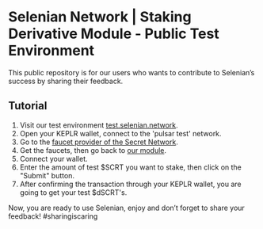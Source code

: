 # Selenian Network | Staking Derivative Module - Public Test Environment

This public repository is for our users who wants to contribute to Selenian’s success by sharing their feedback.

## Tutorial

1. Visit our test environment [test.selenian.network](http://test.selenian.network).
2. Open your KEPLR wallet, connect to the 'pulsar test' network.
4. Go to the [faucet provider of the Secret Network](https://faucet.secrettestnet.io/).
5. Get the faucets, then go back to [our module](http://test.selenian.network/).
6. Connect your wallet.
7. Enter the amount of test $SCRT you want to stake, then click on the "Submit" button.
8. After confirming the transaction through your KEPLR wallet, you are going to get your test $dSCRT's.

Now, you are ready to use Selenian, enjoy and don’t forget to share your feedback!
#sharingiscaring
